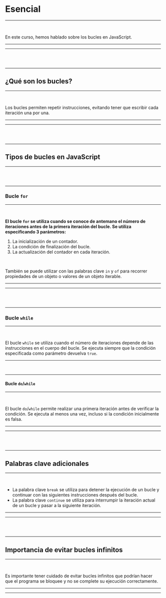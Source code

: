 # **Esencial**

---

<br>

En este curso, hemos hablado sobre los bucles en JavaScript.

---
---

<br>
<br>

---

## **¿Qué son los bucles?**

---

<br>

Los bucles permiten repetir instrucciones, evitando tener que escribir cada iteración una por una.

---
---

<br>
<br>

---

## **Tipos de bucles en JavaScript**

---

<br>
<br>

---

### **Bucle `for`**

---

<br>

**El bucle `for` se utiliza cuando se conoce de antemano el número de iteraciones antes de la primera iteración del bucle. Se utiliza especificando 3 parámetros:**

1. La inicialización de un contador.
2. La condición de finalización del bucle.
3. La actualización del contador en cada iteración.

<br>

También se puede utilizar con las palabras clave `in` y `of` para recorrer propiedades de un objeto o valores de un objeto iterable.

---
---

<br>
<br>

---

### **Bucle `while`**

---

<br>

El bucle `while` se utiliza cuando el número de iteraciones depende de las instrucciones en el cuerpo del bucle. Se ejecuta siempre que la condición especificada como parámetro devuelva `true`.

---

<br>

---

#### **Bucle `do`/`while`**

---

<br>

El bucle `do`/`while` permite realizar una primera iteración antes de verificar la condición. Se ejecuta al menos una vez, incluso si la condición inicialmente es falsa.

---
---

<br>
<br>

---

## **Palabras clave adicionales**

---

<br>

- La palabra clave `break` se utiliza para detener la ejecución de un bucle y continuar con las siguientes instrucciones después del bucle.
- La palabra clave `continue` se utiliza para interrumpir la iteración actual de un bucle y pasar a la siguiente iteración.

---
---

<br>
<br>

---

## **Importancia de evitar bucles infinitos**

---

<br>

Es importante tener cuidado de evitar bucles infinitos que podrían hacer que el programa se bloquee y no se complete su ejecución correctamente.

---
---